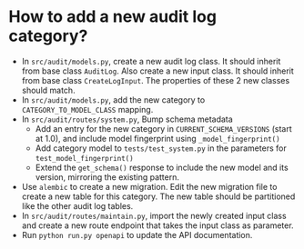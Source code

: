 # How to add a new audit log category?

- In `src/audit/models.py`, create a new audit log class. It should inherit from base class `AuditLog`. Also create a new input class. It should inherit from base class `CreateLogInput`. The properties of these 2 new classes should match.
- In `src/audit/models.py`, add the new category to `CATEGORY_TO_MODEL_CLASS` mapping.
- In `src/audit/routes/system.py`, Bump schema metadata
    - Add an entry for the new category in `CURRENT_SCHEMA_VERSIONS` (start at 1.0), and include model fingerprint using `_model_fingerprint()`
    - Add category model to `tests/test_system.py` in the parameters for `test_model_fingerprint()`
    - Extend the `get_schema()` response to include the new model and its version, mirroring the existing pattern.
- Use `alembic` to create a new migration. Edit the new migration file to create a new table for this category. The new table should be partitioned like the other audit log tables.
- In `src/audit/routes/maintain.py`, import the newly created input class and create a new route endpoint that takes the input class as parameter.
- Run `python run.py openapi` to update the API documentation.
